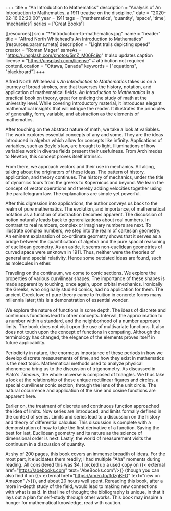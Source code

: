 +++
title = "An Introduction to Mathematics"
description = "Analysis of An Introduction to Mathematics, a 1911 treatise on the discipline."
date = "2020-02-16 02:20:00"
year = 1911
tags = ['mathematics', 'quantity', 'space', 'time', 'mechanics']
series = ['Great Books']

[[resources]]
  src = "**introduction-to-mathematics.jpg"
  name = "header"
  title = "Alfred North Whitehead's An Introduction to Mathematics"
  [resources.params.meta]
    description = "Light trails depicting speed"
    creator = "Roman Mager"
    sameAs = "https://unsplash.com/photos/5mZ_M06Fc9g" # also updates caption
    license = "https://unsplash.com/license" # attribution not required
    contentLocation = "Ottawa, Canada"
    keywords = ["equations", "blackboard"]
+++

Alfred North Whitehead's _An Introduction to Mathematics_ takes us on a journey of broad strokes, one that traverses the history, notation, and application of mathematical fields. _An Introduction to Mathematics_ is a practical book on theory, great for enticing the study of math at the university level. While covering introductory material, it introduces elegant mathematical insights that will intrigue the reader. It illustrates the principles of generality, form, variable, and abstraction as the elements of mathematics.

After touching on the abstract nature of math, we take a look at variables. The work explores essential concepts of any and some. They are the ideas introduced in algebra which allow for concepts like infinity. Applications of variables, such as Boyle's law, are brought to light. Illuminations of how variables work in diverse fields present their usefulness. From Archimedes to Newton, this concept proves itself intrinsic.

From there, we approach vectors and their use in mechanics. All along, talking about the originators of these ideas. The pattern of history, application, and theory continues. The history of mechanics, under the title of dynamics tours from the greeks to Kopernicus and beyond. We learn the concept of vector operations and thereby adding velocities together using the parallelogram law. The explanations are simple yet powerful.

After this digression into applications, the author conveys us back to the realm of pure mathematics. The evolution, and importance, of mathematical notation as a function of abstraction becomes apparent. The discussion of notion naturally leads back to generalizations about real numbers. In contrast to real numbers, complex or imaginary numbers are next. To illustrate complex numbers, we step into the realm of cartesian geometry. An eminent explanation of co-ordinate geometry shows that it serves as a bridge between the quantification of algebra and the pure spacial reasoning of euclidean geometry. As an aside, it seems non-euclidean geometries of curved space were unknown in 1911. Thus, neither were the theories of general and special relativity. Hence some outdated ideas are found, such as molecules in ether.

Traveling on the continuum, we come to conic sections. We explore the properties of various curvilinear shapes. The importance of these shapes is made apparent by touching, once again, upon orbital mechanics. Ironically the Greeks, who originally studied conics, had no application for them. The ancient Greek love of pure theory came to fruition in concrete forms many millennia later; this is a demonstration of essential wonder.

We explore the nature of functions in some depth. The ideas of discrete and continuous functions lead to other concepts. Interval, the approximation to a number within a standard, and the neighborhood of a number approach limits. The book does not visit upon the use of multivariate functions. It also does not touch upon the concept of functions in computing. Although the terminology has changed, the elegance of the elements proves itself in future applicability.

Periodicity in nature, the enormous importance of these periods in how we develop discrete measurements of time, and how they exist in mathematics is the next topic. Mathematical methods used to analyze physical phenomena bring us to the discussion of trigonometry. As discussed in Plato's _Timaeus_, the whole universe is composed of triangles. We thus take a look at the relationship of these unique rectilinear figures and circles, a special curvilinear conic section, through the lens of the unit circle. The natural occurrence and application of the sine and cosine functions are apparent here.

Earlier on, the treatment of discrete and continuous function approached the idea of limits. Now series are introduced, and limits formally defined in the context of series. Limits and series lead to a discussion on the history and theory of differential calculus. This discussion is complete with a demonstration of how to take the first derivative of a function. Saving the best for last, Euclidean geometry and its nature as the science of dimensional order is next. Lastly, the world of measurement visits the continuum in a discussion of quantity.

At shy of 200 pages, this book covers an immense breadth of ideas. For the most part, it elucidates them readily; I had multiple "Aha" moments during reading. All considered this was $4, I picked up a used copy on {{< external href="https://abebooks.com" text="AbeBooks.com"/>}} (though you can also find it on {{< external href="https://amzn.to/3dzgBFO" text="new on Amazon" />}}), and about 20 hours well spent. Rereading this book, after a more in-depth study of the field, would lead to making new connections with what is said. In that line of thought; the bibliography is unique, in that it lays out a plan for self-study through other works. This book may inspire a hunger for mathematical knowledge, read with caution.
